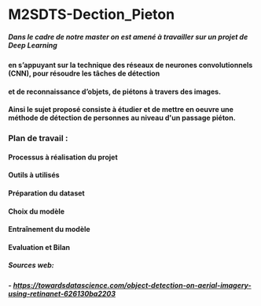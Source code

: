 # M2SDTS-Dection_Pieton

##### Dans le cadre de notre master on est amené à travailler sur un projet de Deep Learning
#### en s’appuyant sur la technique des réseaux de neurones convolutionnels (CNN), pour résoudre les tâches de détection 
#### et de reconnaissance d’objets, de piétons à travers des images.
#### Ainsi le sujet proposé consiste à étudier et de mettre en oeuvre une méthode de détection de personnes au niveau d'un passage piéton.


### Plan de travail :

#### Processus à réalisation du projet
#### Outils à utilisés
#### Préparation du dataset
#### Choix du modèle
#### Entraînement du modèle
#### Evaluation et Bilan


##### Sources web:
##### - https://towardsdatascience.com/object-detection-on-aerial-imagery-using-retinanet-626130ba2203
